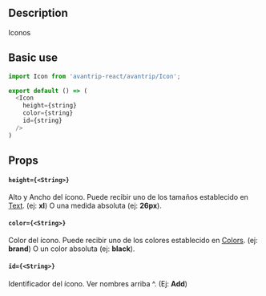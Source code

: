 ## Description
Iconos

## Basic use

```javascript
import Icon from 'avantrip-react/avantrip/Icon';

export default () => (
  <Icon
    height={string}
    color={string}
    id={string}
  />
)
```


## Props

#### `height={<String>}`
Alto y Ancho del ícono. Puede recibir uno de los tamaños establecido en  [Text](/?selectedKind=avantrip%2Fstyled%40Text). (ej: **xl**)
O una medida absoluta (ej: **26px**).

#### `color={<String>}`
Color del ícono. Puede recibir uno de los colores establecido en [Colors](/?selectedKind=avantrip%2Fstyled%40Colors). (ej: **brand**)
O un color absoluta (ej: **black**).

#### `id={<String>}`
Identificador del ícono. Ver nombres arriba ^. (Ej: **Add**)
